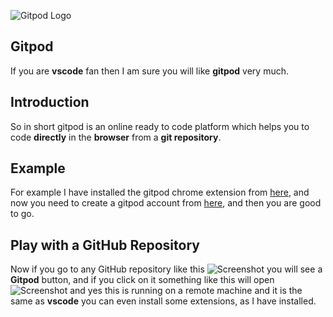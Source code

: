 ![Gitpod Logo](https://dev-to-uploads.s3.amazonaws.com/uploads/articles/o9jc06n9jc2haty0yibs.png)

## Gitpod
If you are **vscode** fan then I am sure you will like **gitpod** very much.

## Introduction
So in short gitpod is an online ready to code platform which helps you to code **directly** in the **browser** from a **git repository**.

## Example
For example I have installed the gitpod chrome extension from 
[here](https://chrome.google.com/webstore/detail/gitpod-always-ready-to-co/dodmmooeoklaejobgleioelladacbeki), and now you need to create a gitpod account from [here](https://www.gitpod.io/#get-started), and then you are good to go.

## Play with a GitHub Repository 
Now if you go to any GitHub repository like this 
![Screenshot](https://dev-to-uploads.s3.amazonaws.com/uploads/articles/gn4zpu9vsmilkngrofbx.png) you will see a **Gitpod** button, and if you click on it something like this will open
![Screenshot](https://dev-to-uploads.s3.amazonaws.com/uploads/articles/3xnrisrovcqpig1znz3h.png) and yes this is running on a remote machine and it is the same as **vscode** you can even install some extensions, as I have installed.
 
 